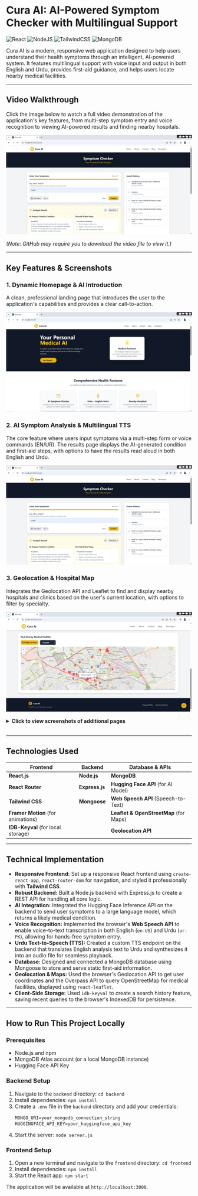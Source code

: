 # Cura AI: AI-Powered Symptom Checker with Multilingual Support

![React](https://img.shields.io/badge/react-%2320232a.svg?style=for-the-badge&logo=react&logoColor=%2361DAFB)
![NodeJS](https://img.shields.io/badge/node.js-339933?style=for-the-badge&logo=nodedotjs&logoColor=white)
![TailwindCSS](https://img.shields.io/badge/tailwindcss-%2338B2AC.svg?style=for-the-badge&logo=tailwind-css&logoColor=white)
![MongoDB](https://img.shields.io/badge/MongoDB-4EA94B?style=for-the-badge&logo=mongodb&logoColor=white)

Cura AI is a modern, responsive web application designed to help users understand their health symptoms through an intelligent, AI-powered system. It features multilingual support with voice input and output in both English and Urdu, provides first-aid guidance, and helps users locate nearby medical facilities.

---

## Video Walkthrough

Click the image below to watch a full video demonstration of the application's key features, from multi-step symptom entry and voice recognition to viewing AI-powered results and finding nearby hospitals.

[![Cura AI Video Walkthrough](projectshowcase/checkerpage.png)](projectshowcase/project-demo.mp4)

*(Note: GitHub may require you to download the video file to view it.)*

---

## Key Features & Screenshots

### 1. Dynamic Homepage & AI Introduction
A clean, professional landing page that introduces the user to the application's capabilities and provides a clear call-to-action.

![Homepage Screenshot](./projectshowcase/homepage.png)

### 2. AI Symptom Analysis & Multilingual TTS
The core feature where users input symptoms via a multi-step form or voice commands (EN/UR). The results page displays the AI-generated condition and first-aid steps, with options to have the results read aloud in both English and Urdu.

![Checker Page Screenshot](./projectshowcase/checkerpage.png)

### 3. Geolocation & Hospital Map
Integrates the Geolocation API and Leaflet to find and display nearby hospitals and clinics based on the user's current location, with options to filter by specialty.

![Map Screenshot](./projectshowcase/mappage.png)

<details>
<summary><strong>Click to view screenshots of additional pages</strong></summary>
<br>
  
**About Page**
![Screenshot of the About Page](./projectshowcase/about.png)

**Blog Page**
![Screenshot of the Blog Page](./projectshowcase/blog.png)

**Developer Page**
![Screenshot of the Developer Page](./projectshowcase/developer.png)

**Contact Page**
![Screenshot of the Contact Page](./projectshowcase/contact.png)

</details>

<br>

---

## Technologies Used

| Frontend                               | Backend                           | Database & APIs                                     |
| -------------------------------------- | --------------------------------- | --------------------------------------------------- |
| **React.js**                           | **Node.js**                       | **MongoDB**                                         |
| **React Router**                       | **Express.js**                    | **Hugging Face API** (for AI Model)                 |
| **Tailwind CSS**                       | **Mongoose**                      | **Web Speech API** (Speech-to-Text)                 |
| **Framer Motion** (for animations)     |                                   | **Leaflet & OpenStreetMap** (for Maps)              |
| **IDB-Keyval** (for local storage)     |                                   | **Geolocation API**                                 |

---

## Technical Implementation

-   **Responsive Frontend:** Set up a responsive React frontend using `create-react-app`, `react-router-dom` for navigation, and styled it professionally with **Tailwind CSS**.
-   **Robust Backend:** Built a Node.js backend with Express.js to create a REST API for handling all core logic.
-   **AI Integration:** Integrated the Hugging Face Inference API on the backend to send user symptoms to a large language model, which returns a likely medical condition.
-   **Voice Recognition:** Implemented the browser's **Web Speech API** to enable voice-to-text transcription in both English (`en-US`) and Urdu (`ur-PK`), allowing for hands-free symptom entry.
-   **Urdu Text-to-Speech (TTS):** Created a custom TTS endpoint on the backend that translates English analysis text to Urdu and synthesizes it into an audio file for seamless playback.
-   **Database:** Designed and connected a MongoDB database using Mongoose to store and serve static first-aid information.
-   **Geolocation & Maps:** Used the browser's Geolocation API to get user coordinates and the Overpass API to query OpenStreetMap for medical facilities, displayed using `react-leaflet`.
-   **Client-Side Storage:** Used `idb-keyval` to create a search history feature, saving recent queries to the browser's IndexedDB for persistence.

---

## How to Run This Project Locally

### Prerequisites
- Node.js and npm
- MongoDB Atlas account (or a local MongoDB instance)
- Hugging Face API Key

### Backend Setup
1.  Navigate to the `backend` directory: `cd backend`
2.  Install dependencies: `npm install`
3.  Create a `.env` file in the `backend` directory and add your credentials:
    ```env
    MONGO_URI=your_mongodb_connection_string
    HUGGINGFACE_API_KEY=your_huggingface_api_key
    ```
4.  Start the server: `node server.js`

### Frontend Setup
1.  Open a new terminal and navigate to the `frontend` directory: `cd frontend`
2.  Install dependencies: `npm install`
3.  Start the React app: `npm start`

The application will be available at `http://localhost:3000`.